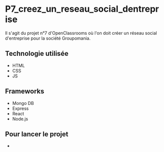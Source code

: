 # P7_creez_un_reseau_social_dentreprise

Il s'agit du projet n°7 d'OpenClassrooms où l'on doit créer un réseau social d'entreprise pour la société Groupomania.

## Technologie utilisée 

- HTML
- CSS
- JS

## Frameworks

- Mongo DB
- Express
- React
- Node.js

## Pour lancer le projet 

-
